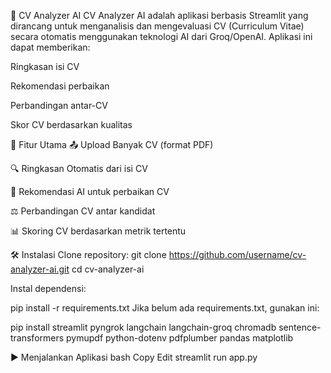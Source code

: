 📄 CV Analyzer AI
CV Analyzer AI adalah aplikasi berbasis Streamlit yang dirancang untuk menganalisis dan mengevaluasi CV (Curriculum Vitae) secara otomatis menggunakan teknologi AI dari Groq/OpenAI. Aplikasi ini dapat memberikan:

Ringkasan isi CV

Rekomendasi perbaikan

Perbandingan antar-CV

Skor CV berdasarkan kualitas

🚀 Fitur Utama
📤 Upload Banyak CV (format PDF)

🔍 Ringkasan Otomatis dari isi CV

🤖 Rekomendasi AI untuk perbaikan CV

⚖️ Perbandingan CV antar kandidat

📊 Skoring CV berdasarkan metrik tertentu

🛠️ Instalasi
Clone repository:
git clone https://github.com/username/cv-analyzer-ai.git
cd cv-analyzer-ai

Instal dependensi:

pip install -r requirements.txt
Jika belum ada requirements.txt, gunakan ini:

pip install streamlit pyngrok langchain langchain-groq chromadb sentence-transformers pymupdf python-dotenv pdfplumber pandas matplotlib

▶️ Menjalankan Aplikasi
bash
Copy
Edit
streamlit run app.py
